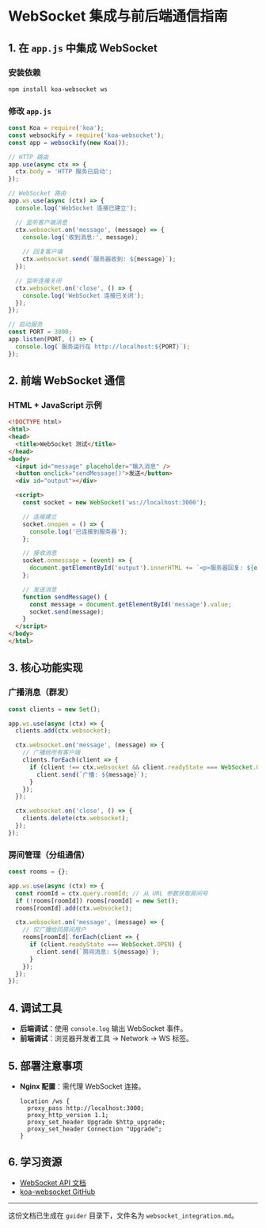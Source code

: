# WebSocket 集成与前后端通信指南

## 1. 在 `app.js` 中集成 WebSocket

### 安装依赖
```bash
npm install koa-websocket ws
```

### 修改 `app.js`
```javascript
const Koa = require('koa');
const websockify = require('koa-websocket');
const app = websockify(new Koa());

// HTTP 路由
app.use(async ctx => {
  ctx.body = 'HTTP 服务已启动';
});

// WebSocket 路由
app.ws.use(async (ctx) => {
  console.log('WebSocket 连接已建立');

  // 监听客户端消息
  ctx.websocket.on('message', (message) => {
    console.log('收到消息:', message);
    
    // 回复客户端
    ctx.websocket.send(`服务器收到: ${message}`);
  });

  // 监听连接关闭
  ctx.websocket.on('close', () => {
    console.log('WebSocket 连接已关闭');
  });
});

// 启动服务
const PORT = 3000;
app.listen(PORT, () => {
  console.log(`服务运行在 http://localhost:${PORT}`);
});
```

## 2. 前端 WebSocket 通信

### HTML + JavaScript 示例
```html
<!DOCTYPE html>
<html>
<head>
  <title>WebSocket 测试</title>
</head>
<body>
  <input id="message" placeholder="输入消息" />
  <button onclick="sendMessage()">发送</button>
  <div id="output"></div>

  <script>
    const socket = new WebSocket('ws://localhost:3000');

    // 连接建立
    socket.onopen = () => {
      console.log('已连接到服务器');
    };

    // 接收消息
    socket.onmessage = (event) => {
      document.getElementById('output').innerHTML += `<p>服务器回复: ${event.data}</p>`;
    };

    // 发送消息
    function sendMessage() {
      const message = document.getElementById('message').value;
      socket.send(message);
    }
  </script>
</body>
</html>
```

## 3. 核心功能实现

### 广播消息（群发）
```javascript
const clients = new Set();

app.ws.use(async (ctx) => {
  clients.add(ctx.websocket);

  ctx.websocket.on('message', (message) => {
    // 广播给所有客户端
    clients.forEach(client => {
      if (client !== ctx.websocket && client.readyState === WebSocket.OPEN) {
        client.send(`广播: ${message}`);
      }
    });
  });

  ctx.websocket.on('close', () => {
    clients.delete(ctx.websocket);
  });
});
```

### 房间管理（分组通信）
```javascript
const rooms = {};

app.ws.use(async (ctx) => {
  const roomId = ctx.query.roomId; // 从 URL 参数获取房间号
  if (!rooms[roomId]) rooms[roomId] = new Set();
  rooms[roomId].add(ctx.websocket);

  ctx.websocket.on('message', (message) => {
    // 仅广播给同房间用户
    rooms[roomId].forEach(client => {
      if (client.readyState === WebSocket.OPEN) {
        client.send(`房间消息: ${message}`);
      }
    });
  });
});
```

## 4. 调试工具
- **后端调试**：使用 `console.log` 输出 WebSocket 事件。
- **前端调试**：浏览器开发者工具 → Network → WS 标签。

## 5. 部署注意事项
- **Nginx 配置**：需代理 WebSocket 连接。
  ```nginx
  location /ws {
    proxy_pass http://localhost:3000;
    proxy_http_version 1.1;
    proxy_set_header Upgrade $http_upgrade;
    proxy_set_header Connection "Upgrade";
  }
  ```

## 6. 学习资源
- [WebSocket API 文档](https://developer.mozilla.org/zh-CN/docs/Web/API/WebSocket)
- [koa-websocket GitHub](https://github.com/kudos/koa-websocket)

---

这份文档已生成在 `guider` 目录下，文件名为 `websocket_integration.md`。